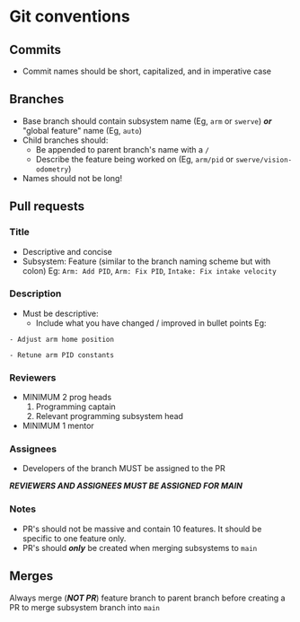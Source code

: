 # Git conventions

## Commits

- Commit names should be short, capitalized, and in imperative case

## Branches

- Base branch should contain subsystem name (Eg, `arm` or `swerve`) ***or*** "global feature" name (Eg, `auto`)
- Child branches should:
    - Be appended to parent branch's name with a `/`
    - Describe the feature being worked on (Eg, `arm/pid` or `swerve/vision-odometry`)
- Names should not be long!

## Pull requests

### Title

- Descriptive and concise
- Subsystem: Feature (similar to the branch naming scheme but with colon)
Eg: `Arm: Add PID`, `Arm: Fix PID`, `Intake: Fix intake velocity`

### Description

- Must be descriptive:
    - Include what you have changed / improved in bullet points
Eg:
```
- Adjust arm home position
```
```
- Retune arm PID constants
```

### Reviewers

- MINIMUM 2 prog heads 
    1. Programming captain
    2. Relevant programming subsystem head
- MINIMUM 1 mentor

### Assignees

- Developers of the branch MUST be assigned to the PR

***REVIEWERS AND ASSIGNEES MUST BE ASSIGNED FOR MAIN***

### Notes

- PR's should not be massive and contain 10 features. It should be specific to one feature only.
- PR's should ***only*** be created when merging subsystems to `main`

## Merges

Always merge (***NOT PR***) feature branch to parent branch before creating a PR to merge subsystem branch into `main`